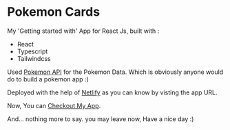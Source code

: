 # Pokemon Cards

My 'Getting started with' App for React Js,
built with :

- React
- Typescript
- Tailwindcss

Used [Pokemon API](https://pokeapi.co/api/v2/pokemon?limit=201) for the Pokemon Data. Which is obviously anyone would do to build a pokemon app :)

Deployed with the help of [Netlify](https://app.netlify.com/) as you can know by visting the app URL.

Now, You can [Checkout My App](https://govrdhnpokemon.netlify.app/).

And... nothing more to say. you may leave now, Have a nice day :)
